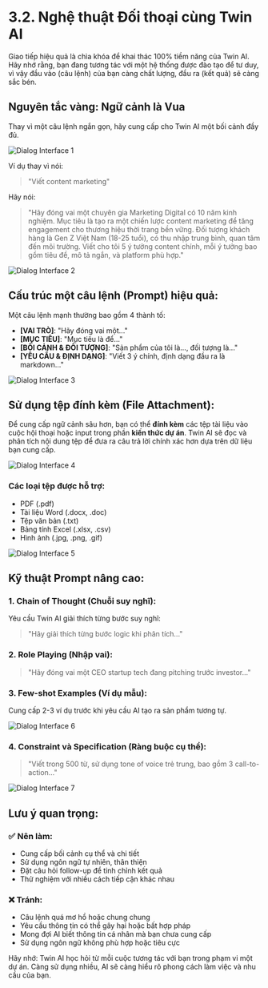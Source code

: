 # 3.2. Nghệ thuật Đối thoại cùng Twin AI

Giao tiếp hiệu quả là chìa khóa để khai thác 100% tiềm năng của Twin AI. Hãy nhớ rằng, bạn đang tương tác với một hệ thống được đào tạo để tư duy, vì vậy đầu vào (câu lệnh) của bạn càng chất lượng, đầu ra (kết quả) sẽ càng sắc bén.

## Nguyên tắc vàng: Ngữ cảnh là Vua

Thay vì một câu lệnh ngắn gọn, hãy cung cấp cho Twin AI một bối cảnh đầy đủ.

![Dialog Interface 1](./images/dialog-interface-1.png)

Ví dụ thay vì nói:
> "Viết content marketing"

Hãy nói:
> "Hãy đóng vai một chuyên gia Marketing Digital có 10 năm kinh nghiệm. Mục tiêu là tạo ra một chiến lược content marketing để tăng engagement cho thương hiệu thời trang bền vững. Đối tượng khách hàng là Gen Z Việt Nam (18-25 tuổi), có thu nhập trung bình, quan tâm đến môi trường. Viết cho tôi 5 ý tưởng content chính, mỗi ý tưởng bao gồm tiêu đề, mô tả ngắn, và platform phù hợp."

![Dialog Interface 2](./images/dialog-interface-2.png)

## Cấu trúc một câu lệnh (Prompt) hiệu quả:

Một câu lệnh mạnh thường bao gồm 4 thành tố:

- **[VAI TRÒ]**: "Hãy đóng vai một..."
- **[MỤC TIÊU]**: "Mục tiêu là để..."
- **[BỐI CẢNH & ĐỐI TƯỢNG]**: "Sản phẩm của tôi là..., đối tượng là..."
- **[YÊU CẦU & ĐỊNH DẠNG]**: "Viết 3 ý chính, định dạng đầu ra là markdown..."

![Dialog Interface 3](./images/dialog-interface-3.png)

## Sử dụng tệp đính kèm (File Attachment):

Để cung cấp ngữ cảnh sâu hơn, bạn có thể **đính kèm** các tệp tài liệu vào cuộc hội thoại hoặc input trong phần **kiến thức dự án**. Twin AI sẽ đọc và phân tích nội dung tệp để đưa ra câu trả lời chính xác hơn dựa trên dữ liệu bạn cung cấp.

![Dialog Interface 4](./images/dialog-interface-4.png)

### Các loại tệp được hỗ trợ:
- PDF (.pdf)
- Tài liệu Word (.docx, .doc)
- Tệp văn bản (.txt)
- Bảng tính Excel (.xlsx, .csv)
- Hình ảnh (.jpg, .png, .gif)

![Dialog Interface 5](./images/dialog-interface-5.png)

## Kỹ thuật Prompt nâng cao:

### 1. Chain of Thought (Chuỗi suy nghĩ):
Yêu cầu Twin AI giải thích từng bước suy nghĩ:
> "Hãy giải thích từng bước logic khi phân tích..."

### 2. Role Playing (Nhập vai):
> "Hãy đóng vai một CEO startup tech đang pitching trước investor..."

### 3. Few-shot Examples (Ví dụ mẫu):
Cung cấp 2-3 ví dụ trước khi yêu cầu AI tạo ra sản phẩm tương tự.

![Dialog Interface 6](./images/dialog-interface-6.png)

### 4. Constraint và Specification (Ràng buộc cụ thể):
> "Viết trong 500 từ, sử dụng tone of voice trẻ trung, bao gồm 3 call-to-action..."

![Dialog Interface 7](./images/dialog-interface-7.png)

## Lưu ý quan trọng:

### ✅ Nên làm:
- Cung cấp bối cảnh cụ thể và chi tiết
- Sử dụng ngôn ngữ tự nhiên, thân thiện
- Đặt câu hỏi follow-up để tinh chỉnh kết quả
- Thử nghiệm với nhiều cách tiếp cận khác nhau

### ❌ Tránh:
- Câu lệnh quá mơ hồ hoặc chung chung
- Yêu cầu thông tin có thể gây hại hoặc bất hợp pháp
- Mong đợi AI biết thông tin cá nhân mà bạn chưa cung cấp
- Sử dụng ngôn ngữ không phù hợp hoặc tiêu cực

Hãy nhớ: Twin AI học hỏi từ mỗi cuộc tương tác với bạn trong phạm vi một dự án. Càng sử dụng nhiều, AI sẽ càng hiểu rõ phong cách làm việc và nhu cầu của bạn.